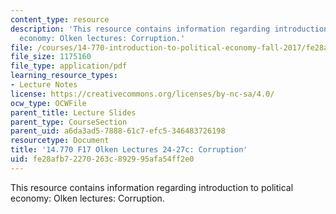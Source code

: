 ```yaml
---
content_type: resource
description: 'This resource contains information regarding introduction to political
  economy: Olken lectures: Corruption.'
file: /courses/14-770-introduction-to-political-economy-fall-2017/fe28afb72270263c892995afa54ff2e0_MIT14_770F17_lec24_27c.pdf
file_size: 1175160
file_type: application/pdf
learning_resource_types:
- Lecture Notes
license: https://creativecommons.org/licenses/by-nc-sa/4.0/
ocw_type: OCWFile
parent_title: Lecture Slides
parent_type: CourseSection
parent_uid: a6da3ad5-7888-61c7-efc5-346483726198
resourcetype: Document
title: '14.770 F17 Olken Lectures 24-27c: Corruption'
uid: fe28afb7-2270-263c-8929-95afa54ff2e0
---
```

This resource contains information regarding introduction to political economy: Olken lectures: Corruption.